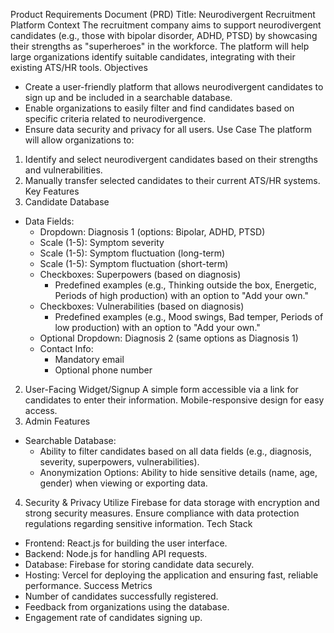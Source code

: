 Product Requirements Document (PRD)
Title: Neurodivergent Recruitment Platform
Context
The recruitment company aims to support neurodivergent candidates (e.g., those with bipolar disorder, ADHD, PTSD) by showcasing their strengths as "superheroes" in the workforce. The platform will help large organizations identify suitable candidates, integrating with their existing ATS/HR tools.
Objectives
- Create a user-friendly platform that allows neurodivergent candidates to sign up and be included in a searchable database.
- Enable organizations to easily filter and find candidates based on specific criteria related to neurodivergence.
- Ensure data security and privacy for all users.
Use Case
The platform will allow organizations to:
1. Identify and select neurodivergent candidates based on their strengths and vulnerabilities.
2. Manually transfer selected candidates to their current ATS/HR systems.
Key Features
1. Candidate Database
- Data Fields:
  - Dropdown: Diagnosis 1 (options: Bipolar, ADHD, PTSD)
  - Scale (1-5): Symptom severity
  - Scale (1-5): Symptom fluctuation (long-term)
  - Scale (1-5): Symptom fluctuation (short-term)
  - Checkboxes: Superpowers (based on diagnosis)
    - Predefined examples (e.g., Thinking outside the box, Energetic, Periods of high production) with an option to "Add your own."
  - Checkboxes: Vulnerabilities (based on diagnosis)
    - Predefined examples (e.g., Mood swings, Bad temper, Periods of low production) with an option to "Add your own."
  - Optional Dropdown: Diagnosis 2 (same options as Diagnosis 1)
  - Contact Info:
    - Mandatory email
    - Optional phone number
2. User-Facing Widget/Signup
A simple form accessible via a link for candidates to enter their information.
Mobile-responsive design for easy access.
3. Admin Features
- Searchable Database:
  - Ability to filter candidates based on all data fields (e.g., diagnosis, severity, superpowers, vulnerabilities).
  - Anonymization Options: Ability to hide sensitive details (name, age, gender) when viewing or exporting data.
4. Security & Privacy
Utilize Firebase for data storage with encryption and strong security measures.
Ensure compliance with data protection regulations regarding sensitive information.
Tech Stack
- Frontend: React.js for building the user interface.
- Backend: Node.js for handling API requests.
- Database: Firebase for storing candidate data securely.
- Hosting: Vercel for deploying the application and ensuring fast, reliable performance.
Success Metrics
- Number of candidates successfully registered.
- Feedback from organizations using the database.
- Engagement rate of candidates signing up.